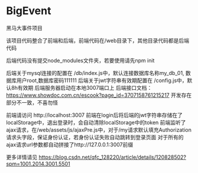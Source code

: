 # BigEvent
黑马大事件项目

该项目代码整合了前端和后端，前端代码在/web目录下，其他目录代码都是后端代码

后端代码没有提交node_modules文件夹，若要使用请先npm init

后端关于mysql连接的配置在 /db/index.js中，默认连接数据库名称my_db_01, 数据库用户root,数据库密码111111
后端关于jwt字符串有效期配置在 /config.js中，默认8h有效期
后端服务器启动在本地3007端口上
后端接口文档：https://www.showdoc.com.cn/escook?page_id=3707158761215217  开发存在部分不一致，不喜勿怪

前端请访问 http://localhost:3007
前端在login后将后端的jwt字符串存储在了localStorage中，退出登录时，会自动清除localStorage中的token
前端监听了ajax请求，在/web/assets/js/ajaxPre.js中，对于/my请求默认填充Authorization请求头字段，保证身份认证，若身份认证失败自动跳转到登录页面
                                                  对于所有的ajax请求url参数都自动拼接了http://127.0.0.1:3007前缀

更多详情请见 https://blog.csdn.net/qfc_128220/article/details/120828502?spm=1001.2014.3001.5501
